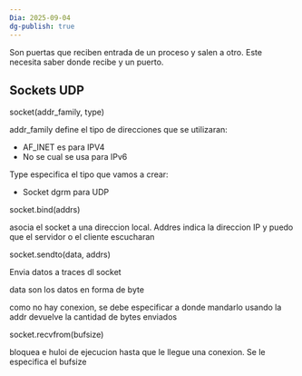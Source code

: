 ```yaml
---
Dia: 2025-09-04
dg-publish: true
---
```

Son puertas que reciben entrada de un proceso y salen a otro. Este necesita saber donde recibe y un puerto.


## Sockets UDP

socket(addr_family, type)

addr_family define el tipo de direcciones que se utilizaran:
- AF_INET es para IPV4 
- No se cual se usa para IPv6 

Type especifica el tipo que vamos a crear:
- Socket dgrm para UDP 

socket.bind(addrs)

asocia el socket a una direccion local. Addres indica la direccion IP y puedo que el servidor o el cliente escucharan

socket.sendto(data, addrs)

Envia datos a traces dl socket 

data son los datos en forma de byte 

como no hay conexion, se debe especificar a donde mandarlo usando la addr 
devuelve la cantidad de bytes enviados 

socket.recvfrom(bufsize)

bloquea e huloi de ejecucion hasta que le llegue una conexion. Se le especifica el bufsize